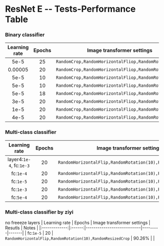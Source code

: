 # ResNet E -- Tests-Performance Table

### Binary classifier
| Learning rate | Epochs | Image transformer settings | Resutls | Notes |
|:-------------:|:------:|----------------------------|---------|-------|
| 5e-5 | 25 | `RandomCrop,RandomHorizontalFliop,RandomRotation(15)` | 98.65% | |
| 0.00005 | 20 | `RandomCrop,RandomHorizontalFliop,RandomRotation(15)` | 99.19%,99.12%,99.05% | |
| 5e-5 | 10 | `RandomCrop,RandomHorizontalFliop,RandomRotation(15)` | 98.78% | |
| 5e-5 | 10 | `RandomCrop,RandomHorizontalFliop,RandomRotation(15)` | 98.78% | |
| 5e-5 | 18 | `RandomCrop,RandomHorizontalFliop,RandomRotation(15)` | 98.58% | |
| 3e-5 | 20 | `RandomCrop,RandomHorizontalFliop,RandomRotation(15)` | 99.39%,99.46%,98.92% | |
| 1e-5 | 20 | `RandomCrop,RandomHorizontalFliop,RandomRotation(15)` | 98.92% | |
| 4e-5 | 20 | `RandomCrop,RandomHorizontalFliop,RandomRotation(15)` | 99.12% | |


### Multi-class classifier
| Learning rate | Epochs | Image transformer settings | Resutls | Notes |
|:-------------:|:------:|----------------------------|---------|-------|
| layer4:`1e-4`, fc:`1e-3` | 20 | `RandomHorizontalFlip,RandomRotation(10),RandomResizedCrop` | 82.89% | |
| fc:`1e-4` | 20 | `RandomHorizontalFlip,RandomRotation(10),RandomResizedCrop` | 79.24% | |
| fc:`1e-5` | 20 | `RandomHorizontalFlip,RandomRotation(10),RandomResizedCrop` | 53.14% | |
| fc:`1e-3` | 20 | `RandomHorizontalFlip,RandomRotation(10),RandomResizedCrop` | 80.87% | |
| fc:`5e-4` | 20 | `RandomHorizontalFlip,RandomRotation(10),RandomResizedCrop` | 80.66% | |


### Multi-class classifier by ziyi 
no freeeze layers
| Learning rate | Epochs | Image transformer settings | Resutls | Notes |
|:-------------:|:------:|----------------------------|---------|-------|
| fc:`1e-5` | 20 | `RandomHorizontalFlip,RandomRotation(10),RandomResizedCrop` | 90.26% | |


